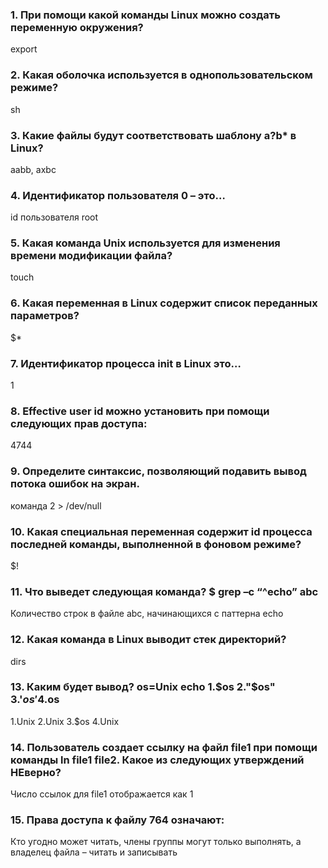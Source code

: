 ### 1. При помощи какой команды Linux можно создать переменную окружения?
export
### 2. Какая оболочка используется в однопользовательском режиме?
sh
### 3. Какие файлы будут соответствовать шаблону a?b* в Linux?
aabb, axbc
### 4. Идентификатор пользователя 0 – это… 
id пользователя root
### 5. Какая команда Unix используется для изменения времени модификации файла?
touch
### 6. Какая переменная в Linux содержит список переданных параметров? 
$*
### 7. Идентификатор процесса init в Linux это…
1
### 8. Effective user id можно установить при помощи следующих прав доступа:
4744
### 9. Определите синтаксис, позволяющий подавить вывод потока ошибок на экран.
команда 2 &gt; /dev/null
### 10. Какая специальная переменная содержит id процесса последней команды, выполненной в фоновом режиме? 
$!
### 11. Что выведет следующая команда? $ grep –c “^echo” abc
Количество строк в файле abc, начинающихся с паттерна echo
### 12. Какая команда в Linux выводит стек директорий? 
dirs
### 13. Каким будет вывод? os=Unix  echo 1.$os 2."$os" 3.'$os' 4.$os
1.Unix 2.Unix 3.$os 4.Unix
### 14. Пользователь создает ссылку на файл file1 при помощи команды ln file1 file2. Какое из следующих утверждений НЕверно? 
Число ссылок для file1 отображается как 1
### 15. Права доступа к файлу 764 означают:
Кто угодно может читать, члены группы могут только выполнять, а владелец файла – читать и записывать
  
